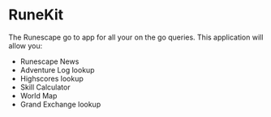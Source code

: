 # RuneKit
The Runescape go to app for all your on the go queries. This application will allow you:
* Runescape News
* Adventure Log lookup
* Highscores lookup
* Skill Calculator
* World Map
* Grand Exchange lookup
